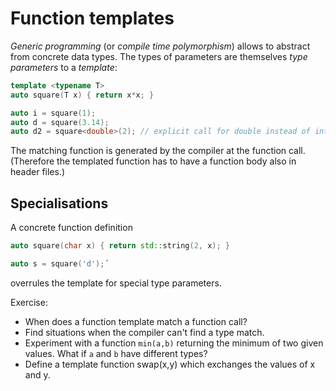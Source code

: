 # Function templates
_Generic programming_ (or _compile time polymorphism_) allows to abstract from concrete data types.
The types of parameters are themselves _type parameters_ to a _template_:
```cpp
template <typename T>
auto square(T x) { return x*x; }

auto i = square(1);
auto d = square(3.14);
auto d2 = square<double>(2); // explicit call for double instead of int
```
The matching function is generated by the compiler at the function call.
(Therefore the templated function has to have a function body also in header files.)

## Specialisations
A concrete function definition
```cpp
auto square(char x) { return std::string(2, x); }

auto s = square('d');´
```
overrules the template for special type parameters.

Exercise:
* When does a function template match a function call?
* Find situations when the compiler can't find a type match.
* Experiment with a function `min(a,b)` returning the minimum of two given values.
  What if `a` and `b` have different types?
* Define a template function swap(x,y) which exchanges the values of x and y.